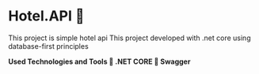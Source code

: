 # Hotel.API :hotel:
This project is simple hotel api
This project developed with .net core using database-first principles

<b>Used Technologies and Tools <b>
:pencil: .NET CORE 
:pencil: Swagger 


